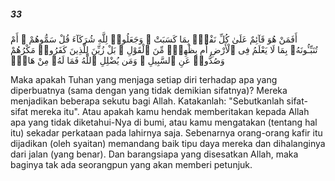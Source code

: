 ##### 33

<span class="ayah">أَفَمَنْ هُوَ قَآئِمٌ عَلَىٰ كُلِّ نَفْسٍۭ بِمَا كَسَبَتْ ۗ وَجَعَلُوا۟ لِلَّهِ شُرَكَآءَ قُلْ سَمُّوهُمْ ۚ أَمْ تُنَبِّـُٔونَهُۥ بِمَا لَا يَعْلَمُ فِى ٱلْأَرْضِ أَم بِظَٰهِرٍۢ مِّنَ ٱلْقَوْلِ ۗ بَلْ زُيِّنَ لِلَّذِينَ كَفَرُوا۟ مَكْرُهُمْ وَصُدُّوا۟ عَنِ ٱلسَّبِيلِ ۗ وَمَن يُضْلِلِ ٱللَّهُ فَمَا لَهُۥ مِنْ هَادٍۢ</span>

<span class="ayah_translation">Maka apakah Tuhan yang menjaga setiap diri terhadap apa yang diperbuatnya (sama dengan yang tidak demikian sifatnya)? Mereka menjadikan beberapa sekutu bagi Allah. Katakanlah: "Sebutkanlah sifat-sifat mereka itu". Atau apakah kamu hendak memberitakan kepada Allah apa yang tidak diketahui-Nya di bumi, atau kamu mengatakan (tentang hal itu) sekadar perkataan pada lahirnya saja. Sebenarnya orang-orang kafir itu dijadikan (oleh syaitan) memandang baik tipu daya mereka dan dihalanginya dari jalan (yang benar). Dan barangsiapa yang disesatkan Allah, maka baginya tak ada seorangpun yang akan memberi petunjuk.</span>
